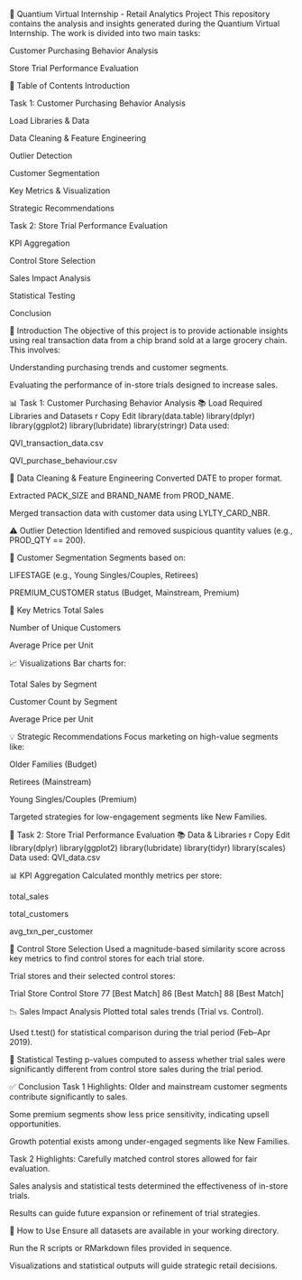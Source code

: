 🛒 Quantium Virtual Internship - Retail Analytics Project
This repository contains the analysis and insights generated during the Quantium Virtual Internship. The work is divided into two main tasks:

Customer Purchasing Behavior Analysis

Store Trial Performance Evaluation

📁 Table of Contents
Introduction

Task 1: Customer Purchasing Behavior Analysis

Load Libraries & Data

Data Cleaning & Feature Engineering

Outlier Detection

Customer Segmentation

Key Metrics & Visualization

Strategic Recommendations

Task 2: Store Trial Performance Evaluation

KPI Aggregation

Control Store Selection

Sales Impact Analysis

Statistical Testing

Conclusion

🧾 Introduction
The objective of this project is to provide actionable insights using real transaction data from a chip brand sold at a large grocery chain. This involves:

Understanding purchasing trends and customer segments.

Evaluating the performance of in-store trials designed to increase sales.

📊 Task 1: Customer Purchasing Behavior Analysis
📚 Load Required Libraries and Datasets
r
Copy
Edit
library(data.table)
library(dplyr)
library(ggplot2)
library(lubridate)
library(stringr)
Data used:

QVI_transaction_data.csv

QVI_purchase_behaviour.csv

🧹 Data Cleaning & Feature Engineering
Converted DATE to proper format.

Extracted PACK_SIZE and BRAND_NAME from PROD_NAME.

Merged transaction data with customer data using LYLTY_CARD_NBR.

⚠️ Outlier Detection
Identified and removed suspicious quantity values (e.g., PROD_QTY == 200).

👥 Customer Segmentation
Segments based on:

LIFESTAGE (e.g., Young Singles/Couples, Retirees)

PREMIUM_CUSTOMER status (Budget, Mainstream, Premium)

📐 Key Metrics
Total Sales

Number of Unique Customers

Average Price per Unit

📈 Visualizations
Bar charts for:

Total Sales by Segment

Customer Count by Segment

Average Price per Unit

💡 Strategic Recommendations
Focus marketing on high-value segments like:

Older Families (Budget)

Retirees (Mainstream)

Young Singles/Couples (Premium)

Targeted strategies for low-engagement segments like New Families.

🏪 Task 2: Store Trial Performance Evaluation
📚 Data & Libraries
r
Copy
Edit
library(dplyr)
library(ggplot2)
library(lubridate)
library(tidyr)
library(scales)
Data used: QVI_data.csv

📊 KPI Aggregation
Calculated monthly metrics per store:

total_sales

total_customers

avg_txn_per_customer

🧪 Control Store Selection
Used a magnitude-based similarity score across key metrics to find control stores for each trial store.

Trial stores and their selected control stores:

Trial Store	Control Store
77	[Best Match]
86	[Best Match]
88	[Best Match]

📉 Sales Impact Analysis
Plotted total sales trends (Trial vs. Control).

Used t.test() for statistical comparison during the trial period (Feb–Apr 2019).

🧪 Statistical Testing
p-values computed to assess whether trial sales were significantly different from control store sales during the trial period.

✅ Conclusion
Task 1 Highlights:
Older and mainstream customer segments contribute significantly to sales.

Some premium segments show less price sensitivity, indicating upsell opportunities.

Growth potential exists among under-engaged segments like New Families.

Task 2 Highlights:
Carefully matched control stores allowed for fair evaluation.

Sales analysis and statistical tests determined the effectiveness of in-store trials.

Results can guide future expansion or refinement of trial strategies.

📌 How to Use
Ensure all datasets are available in your working directory.

Run the R scripts or RMarkdown files provided in sequence.

Visualizations and statistical outputs will guide strategic retail decisions.
